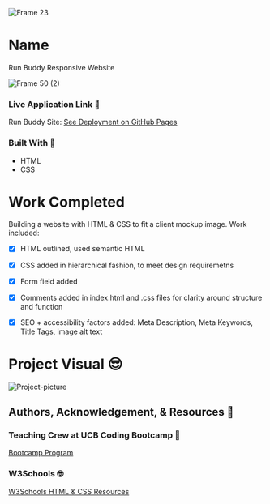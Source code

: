 
![Frame 23](https://user-images.githubusercontent.com/77648727/109901082-3cd74900-7c4d-11eb-99ac-92fcff737a8a.png)


# Name
Run Buddy Responsive Website       

![Frame 50 (2)](https://user-images.githubusercontent.com/77648727/109911267-972cd580-7c5e-11eb-9a6d-a039cfa7a49b.png)

### Live Application Link 👀
Run Buddy Site: [See Deployment on GitHub Pages](https://sarahdurks.github.io/Run-Buddy/)

### Built With 🧰
- HTML
- CSS

# Work Completed
Building a website with HTML & CSS to fit a client mockup image. Work included:

- [x] HTML outlined, used semantic HTML
- [x] CSS added in hierarchical fashion, to meet design requiremetns
- [x] Form field added
- [x] Comments added in index.html and .css files for clarity around structure and function
- [x] SEO + accessibility factors added: Meta Description, Meta Keywords, Title Tags, image alt text


# Project Visual :sunglasses:
![Project-picture](https://user-images.githubusercontent.com/77648727/107858055-eb266600-6de6-11eb-80a7-3dfeeaa5ec4b.png)

## Authors, Acknowledgement, & Resources 🤝

### Teaching Crew at UCB Coding Bootcamp 🎉
[Bootcamp Program](https://bootcamp.berkeley.edu/coding/)

### W3Schools 🤓
[W3Schools HTML & CSS Resources](https://www.w3schools.com/)
